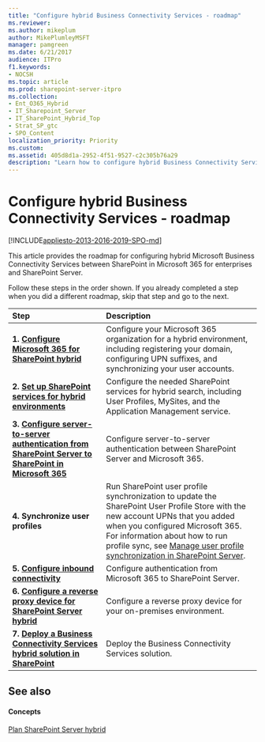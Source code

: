 ```yaml
---
title: "Configure hybrid Business Connectivity Services - roadmap"
ms.reviewer: 
ms.author: mikeplum
author: MikePlumleyMSFT
manager: pamgreen
ms.date: 6/21/2017
audience: ITPro
f1.keywords:
- NOCSH
ms.topic: article
ms.prod: sharepoint-server-itpro
ms.collection:
- Ent_O365_Hybrid
- IT_Sharepoint_Server
- IT_SharePoint_Hybrid_Top
- Strat_SP_gtc
- SPO_Content
localization_priority: Priority
ms.custom: 
ms.assetid: 405d8d1a-2952-4f51-9527-c2c305b76a29
description: "Learn how to configure hybrid Business Connectivity Services between SharePoint Server and SharePoint in Microsoft 365."
---
```


# Configure hybrid Business Connectivity Services - roadmap

[!INCLUDE[appliesto-2013-2016-2019-SPO-md](../includes/appliesto-2013-2016-2019-SPO-md.md)] 
  
This article provides the roadmap for configuring hybrid Microsoft Business Connectivity Services between SharePoint in Microsoft 365 for enterprises and SharePoint Server.
  
Follow these steps in the order shown. If you already completed a step when you did a different roadmap, skip that step and go to the next.
  
|**Step**|**Description**|
|:-----|:-----|
|**1. [Configure Microsoft 365 for SharePoint hybrid](configure-office-365-for-sharepoint-hybrid.md)** <br/> |Configure your Microsoft 365 organization for a hybrid environment, including registering your domain, configuring UPN suffixes, and synchronizing your user accounts.  <br/> |
|**2. [Set up SharePoint services for hybrid environments](set-up-sharepoint-services-for-hybrid-environments.md)** <br/> |Configure the needed SharePoint services for hybrid search, including User Profiles, MySites, and the Application Management service.  <br/> |
|**3. [Configure server-to-server authentication from SharePoint Server to SharePoint in Microsoft 365](configure-server-to-server-authentication.md)** <br/> |Configure server-to-server authentication between SharePoint Server and Microsoft 365.  <br/> |
|**4. Synchronize user profiles** <br/> |Run SharePoint user profile synchronization to update the SharePoint User Profile Store with the new account UPNs that you added when you configured Microsoft 365. For information about how to run profile sync, see [Manage user profile synchronization in SharePoint Server](../administration/manage-profile-synchronization.md).  <br/> |
|**5. [Configure inbound connectivity](configure-inbound-connectivity.md)** <br/> |Configure authentication from Microsoft 365 to SharePoint Server.  <br/> |
|**6. [Configure a reverse proxy device for SharePoint Server hybrid](configure-a-reverse-proxy-device-for-sharepoint-server-hybrid.md)** <br/> |Configure a reverse proxy device for your on-premises environment.  <br/> |
|**7. [Deploy a Business Connectivity Services hybrid solution in SharePoint](deploy-a-business-connectivity-services-hybrid-solution.md)** <br/> |Deploy the Business Connectivity Services solution.  <br/> |
   
## See also

#### Concepts

[Plan SharePoint Server hybrid](plan-sharepoint-server-hybrid.md)

